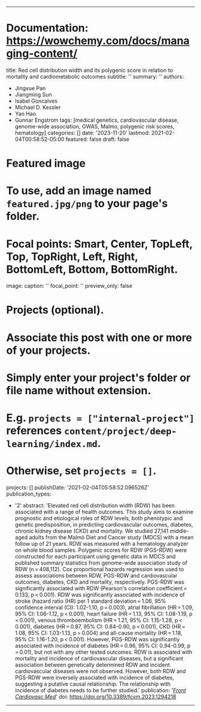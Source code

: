 
---
# Documentation: https://wowchemy.com/docs/managing-content/

title: Red cell distribution width and its polygenic score in relation to mortality and cardiometabolic outcomes
subtitle: ''
summary: ''
authors:
- Jingxue Pan
- Jiangming Sun
- Isabel Goncalves
- Michael D. Kessler
- Yan Hao
- Gunnar Engstrom
tags: [medical genetics, cardiovascular disease, genome-wide association, GWAS, Malmo, polygenic risk scores, hematology]
categories: []
date: '2023-11-20'
lastmod: 2021-02-04T00:58:52-05:00
featured: false
draft: false

# Featured image
# To use, add an image named `featured.jpg/png` to your page's folder.
# Focal points: Smart, Center, TopLeft, Top, TopRight, Left, Right, BottomLeft, Bottom, BottomRight.
image:
  caption: ''
  focal_point: ''
  preview_only: false

# Projects (optional).
#   Associate this post with one or more of your projects.
#   Simply enter your project's folder or file name without extension.
#   E.g. `projects = ["internal-project"]` references `content/project/deep-learning/index.md`.
#   Otherwise, set `projects = []`.
projects: []
publishDate: '2021-02-04T05:58:52.096526Z'
publication_types:
- '2'
abstract: 'Elevated red cell distribution width (RDW) has been associated with a range of health outcomes. This study aims to examine prognostic and etiological roles of RDW levels, both phenotypic and genetic predisposition, in predicting cardiovascular outcomes, diabetes, chronic kidney disease (CKD) and mortality. We studied 27,141 middle-aged adults from the Malmö Diet and Cancer study (MDCS) with a mean follow up of 21 years. RDW was measured with a hematology analyzer on whole blood samples. Polygenic scores for RDW (PGS-RDW) were constructed for each participant using genetic data in MDCS and published summary statistics from genome-wide association study of RDW (n = 408,112). Cox proportional hazards regression was used to assess associations between RDW, PGS-RDW and cardiovascular outcomes, diabetes, CKD and mortality, respectively. PGS-RDW was significantly associated with RDW (Pearson's correlation coefficient = 0.133, p < 0.001). RDW was significantly associated with incidence of stroke (hazard ratio (HR) per 1 standard deviation = 1.06, 95% confidence interval (CI): 1.02-1.10, p = 0.003), atrial fibrillation (HR = 1.09, 95% CI: 1.06-1.12, p < 0.001), heart failure (HR = 1.13, 95% CI: 1.08-1.19, p < 0.001), venous thromboembolism (HR = 1.21, 95% CI: 1.15-1.28, p < 0.001), diabetes (HR = 0.87, 95% CI: 0.84-0.90, p < 0.001), CKD (HR = 1.08, 95% CI: 1.03-1.13, p = 0.004) and all-cause mortality (HR = 1.18, 95% CI: 1.16-1.20, p < 0.001). However, PGS-RDW was significantly associated with incidence of diabetes (HR = 0.96, 95% CI: 0.94-0.99, p = 0.01), but not with any other tested outcomes. RDW is associated with mortality and incidence of cardiovascular diseases, but a significant association between genetically determined RDW and incident cardiovascular diseases were not observed. However, both RDW and PGS-RDW were inversely associated with incidence of diabetes, suggesting a putative causal relationship. The relationship with incidence of diabetes needs to be further studied.'
publication: '[*Front Cardiovasc Med*](https://www.frontiersin.org/articles/10.3389/fcvm.2023.1294218/full)'
doi: https://doi.org/10.3389/fcvm.2023.1294218
---
